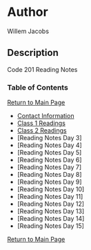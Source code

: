 # Author
Willem Jacobs

## Description
Code 201 Reading Notes

### Table of Contents
[Return to Main Page](./README.md)

- [Contact Information](./contact.md)
- [Class 1 Readings](class-01.md)
- [Class 2 Readings](class-02.md)
- [Reading Notes Day 3]
- [Reading Notes Day 4]
- [Reading Notes Day 5]
- [Reading Notes Day 6]
- [Reading Notes Day 7]
- [Reading Notes Day 8]
- [Reading Notes Day 9]
- [Reading Notes Day 10]
- [Reading Notes Day 11]
- [Reading Notes Day 12]
- [Reading Notes Day 13]
- [Reading Notes Day 14]
- [Reading Notes Day 15]

[Return to Main Page](./README.md)
